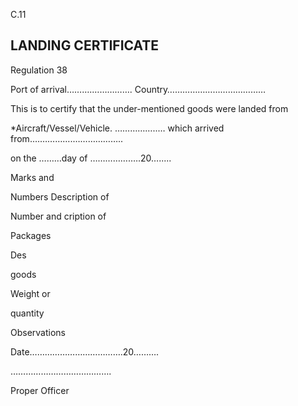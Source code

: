 C.11

## LANDING CERTIFICATE

Regulation 38

Port of arrival……….…………….                          Country…………………………………

This is to certify that the under-mentioned goods were landed from

*Aircraft/Vessel/Vehicle. ……………..… which arrived from.…………….………………..

on the ………day of …………….….20….....

Marks and

Numbers           Description of

Number and              cription of

Packages

Des

goods

Weight or

quantity

Observations

Date……………………………….20……….

………………………………….

Proper Officer